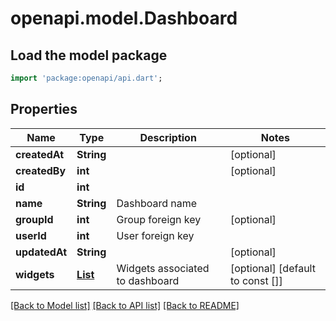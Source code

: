 # openapi.model.Dashboard

## Load the model package
```dart
import 'package:openapi/api.dart';
```

## Properties
Name | Type | Description | Notes
------------ | ------------- | ------------- | -------------
**createdAt** | **String** |  | [optional] 
**createdBy** | **int** |  | [optional] 
**id** | **int** |  | 
**name** | **String** | Dashboard name | 
**groupId** | **int** | Group foreign key | [optional] 
**userId** | **int** | User foreign key | 
**updatedAt** | **String** |  | [optional] 
**widgets** | [**List<Widget>**](Widget.md) | Widgets associated to dashboard | [optional] [default to const []]

[[Back to Model list]](../README.md#documentation-for-models) [[Back to API list]](../README.md#documentation-for-api-endpoints) [[Back to README]](../README.md)



